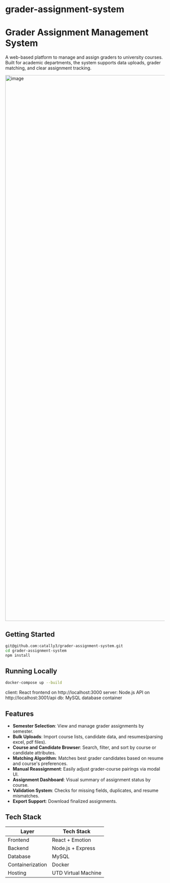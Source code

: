 # grader-assignment-system

# Grader Assignment Management System
A web-based platform to manage and assign graders to university courses. 
Built for academic departments, the system supports data uploads, grader matching, and clear assignment tracking.

<img width="1725" alt="image" src="https://github.com/user-attachments/assets/67226e9f-8a8d-45db-a719-949f7e021c6b" />

## Getting Started

```bash
git@github.com:catally3/grader-assignment-system.git
cd grader-assignment-system
npm install
```

## Running Locally

```bash
docker-compose up --build
```
client: React frontend on http://localhost:3000
server: Node.js API on http://localhost:3001/api
db: MySQL database container

## Features

- **Semester Selection**: View and manage grader assignments by semester.
- **Bulk Uploads**: Import course lists, candidate data, and resumes(parsing excel, pdf files).
- **Course and Candidate Browser**: Search, filter, and sort by course or candidate attributes.
- **Matching Algorithm**: Matches best grader candidates based on resume and course's preferences.
- **Manual Reassignment**: Easily adjust grader-course pairings via modal UI.
- **Assignment Dashboard**: Visual summary of assignment status by course.
- **Validation System**: Checks for missing fields, duplicates, and resume mismatches.
- **Export Support**: Download finalized assignments.

## Tech Stack

| Layer            | Tech Stack              |
|------------------|-------------------------|
| Frontend         | React + Emotion         |
| Backend          | Node.js + Express       |
| Database         | MySQL                   |
| Containerization | Docker                  |
| Hosting          | UTD Virtual Machine     |





